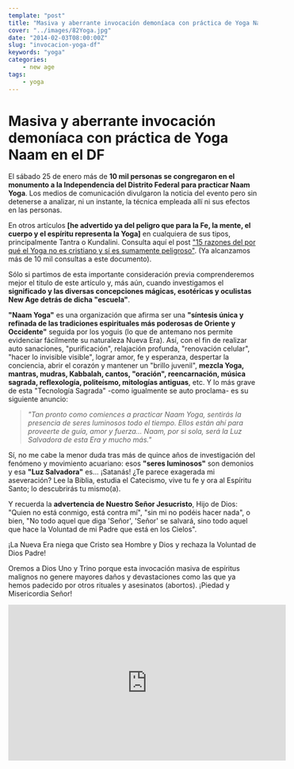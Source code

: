 ```yaml
---
template: "post"
title: "Masiva y aberrante invocación demoníaca con práctica de Yoga Naam en el DF"
cover: "../images/82Yoga.jpg"
date: "2014-02-03T08:00:00Z"
slug: "invocacion-yoga-df"
keywords: "yoga"
categories: 
    - new age
tags: 
    - yoga
---
```


# Masiva y aberrante invocación demoníaca con práctica de Yoga Naam en el DF

El sábado 25 de enero más de **10 mil personas se congregaron en el monumento a la Independencia del Distrito Federal para practicar Naam Yoga**.  Los medios de comunicación divulgaron la noticia del evento pero sin detenerse a analizar, ni un instante, la técnica empleada allí ni sus efectos en las personas.

En otros artículos **[he advertido ya del peligro que para la Fe, la mente, el cuerpo y el espíritu representa la Yoga]** en cualquiera de sus tipos, principalmente Tantra o Kundalini. Consulta aquí el post ["15 razones del por qué el Yoga no es cristiano y sí es sumamente peligroso"](/yoga-no-razones). (Ya alcanzamos más de 10 mil consultas a este documento).

Sólo si partimos de esta importante consideración previa comprenderemos mejor el titulo de este artículo y, más aún, cuando investigamos el **significado y las diversas concepciones mágicas, esotéricas y oculistas New Age detrás de dicha "escuela"**.

**"Naam Yoga"** es una organización que afirma ser una **"síntesis única y refinada de las tradiciones espirituales más poderosas de Oriente y Occidente"** seguida por los yoguis (lo que de antemano nos permite evidenciar fácilmente su naturaleza Nueva Era). Así, con el fin de realizar auto sanaciones, "purificación", relajación profunda, "renovación celular", "hacer lo invisible visible", lograr amor, fe y esperanza, despertar la conciencia, abrir el corazón y mantener un "brillo juvenil", **mezcla Yoga, mantras, mudras, Kabbalah, cantos, "oración", reencarnación, música sagrada, reflexología, politeísmo, mitologías antiguas**, etc. Y lo más grave de esta "Tecnología Sagrada" -como igualmente se auto proclama- es su siguiente anuncio: 

> *"Tan pronto como comiences a practicar Naam Yoga, sentirás la presencia de seres luminosos todo el tiempo. Ellos están ahí para proveerte de guía, amor y fuerza… Naam, por si sola, será la Luz Salvadora de esta Era y mucho más."*

Sí, no me cabe la menor duda tras más de quince años de investigación del fenómeno y movimiento acuariano: esos **"seres luminosos"** son demonios y esa **"Luz Salvadora"** es... ¡Satanás! ¿Te parece exagerada mi aseveración? Lee la Biblia, estudia el Catecismo, vive tu fe y ora al Espíritu Santo; lo descubrirás tu mismo(a).

Y recuerda la **advertencia de Nuestro Señor Jesucristo**, Hijo de Dios: "Quien no está conmigo, está contra mí", "sin mi no podéis hacer nada", o bien, "No todo aquel que diga 'Señor', 'Señor' se salvará, sino todo aquel que hace la Voluntad de mi Padre que está en los Cielos".

¡La Nueva Era niega que Cristo sea Hombre y Dios y rechaza la Voluntad de Dios Padre!

Oremos a Dios Uno y Trino porque esta invocación masiva de espíritus malignos no genere mayores daños y devastaciones como las que ya hemos padecido por otros rituales y asesinatos (abortos). ¡Piedad y Misericordia Señor!

<iframe width="560" height="315" src="https://www.youtube.com/embed/gV1pWXK-BiY?list=UUP2xb73saz_nbGwLe6cNZRQ" title="YouTube video player" frameborder="0" allow="accelerometer; autoplay; clipboard-write; encrypted-media; gyroscope; picture-in-picture" allowfullscreen></iframe>

